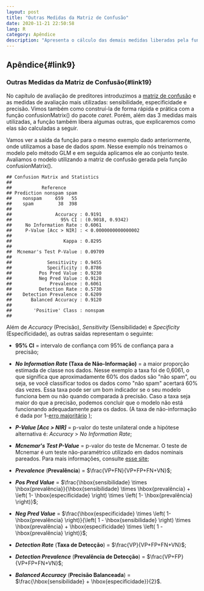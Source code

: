 ```yaml
---
layout: post
title: "Outras Medidas da Matriz de Confusão"
date: 2020-11-21 22:50:58 
lang: R
category: Apêndice
description: "Apresenta o cálculo das demais medidas liberadas pela função confusionMatrix()."
---
```


## Apêndice{#link9}

### Outras Medidas da Matriz de Confusão{#link19}

No capítulo de avaliação de preditores introduzimos a [matriz de confusão](#link2) e as medidas de avaliação mais utilizadas: sensibilidade, especificidade e precisão. Vimos também como construí-la de forma rápida e prática com a função confusionMatrix() do pacote *caret*. Porém, além das 3 medidas mais utilizadas, a função também libera algumas outras, que explicaremos como elas são calculadas a seguir.

Vamos ver a saída da função para o mesmo exemplo dado anteriormente, onde utilizamos a base de dados *spam*. Nesse exemplo nós treinamos o modelo pelo método GLM e em seguida aplicamos ele ao conjunto teste. Avaliamos o modelo utilizando a matriz de confusão gerada pela função confusionMatrix().


```
## Confusion Matrix and Statistics
## 
##           Reference
## Prediction nonspam spam
##    nonspam     659   55
##    spam         38  398
##                                               
##                Accuracy : 0.9191              
##                  95% CI : (0.9018, 0.9342)    
##     No Information Rate : 0.6061              
##     P-Value [Acc > NIR] : < 0.0000000000000002
##                                               
##                   Kappa : 0.8295              
##                                               
##  Mcnemar's Test P-Value : 0.09709             
##                                               
##             Sensitivity : 0.9455              
##             Specificity : 0.8786              
##          Pos Pred Value : 0.9230              
##          Neg Pred Value : 0.9128              
##              Prevalence : 0.6061              
##          Detection Rate : 0.5730              
##    Detection Prevalence : 0.6209              
##       Balanced Accuracy : 0.9120              
##                                               
##        'Positive' Class : nonspam             
## 
```

Além de *Accuracy* (Precisão), *Sensitivity* (Sensibilidade) e *Specificity* (Especificidade), as outras saídas representam o seguinte:

- **95% CI** = intervalo de confiança com 95% de confiança para a precisão;

- ***No Information Rate* (Taxa de Não-Informação)** = a maior proporção estimada de classe nos dados. Nesse exemplo a taxa foi de 0,6061, o que significa que aproximadamente 60% dos dados são "não spam", ou seja, se você classificar todos os dados como "não spam" acertará 60% das vezes. Essa taxa pode ser um bom indicador se o seu modelo funciona bem ou não quando comparada à precisão. Caso a taxa seja maior do que a precisão, podemos concluir que o modelo não está funcionando adequadamente para os dados. (A taxa de não-informação é dada por 1-[erro majoritário](#link16) );

- ***P-Value [Acc > NIR]*** = p-valor do teste unilateral onde a hipótese alternativa é: *Accuracy* > *No Information Rate*;

- ***Mcnemar's Test P-Value*** = p-valor do teste de Mcnemar. O teste de Mcnemar é um teste não-paramétrico utilizado em dados nominais pareados. Para mais informações, consulte [esse site](https://pt.wikipedia.org/wiki/Teste_de_McNemar);

- ***Prevalence*** (**Prevalência**) = $\frac{VP+FN}{VP+FP+FN+VN}$;

- ***Pos Pred Value*** = $\frac{\hbox{sensibilidade} \times \hbox{prevalência}}{\hbox{sensibilidade} \times \hbox{prevalência} + \left( 1- \hbox{especificidade} \right) \times \left( 1- \hbox{prevalência} \right)}$;

- ***Neg Pred Value*** = $\frac{\hbox{especificidade} \times \left( 1- \hbox{prevalência} \right)}{\left( 1 - \hbox{sensibilidade} \right) \times \hbox{prevalência} + \hbox{especificidade} \times \left( 1 - \hbox{prevalência} \right)}$;

- ***Detection Rate*** (**Taxa de Detecção**) = $\frac{VP}{VP+FP+FN+VN}$;

- ***Detection Prevalence*** (**Prevalência de Detecção**) = $\frac{VP+FP}{VP+FP+FN+VN}$;

- ***Balanced Accuracy*** (**Precisão Balanceada**) = $\frac{\hbox{sensibilidade} + \hbox{especificidade}}{2}$.